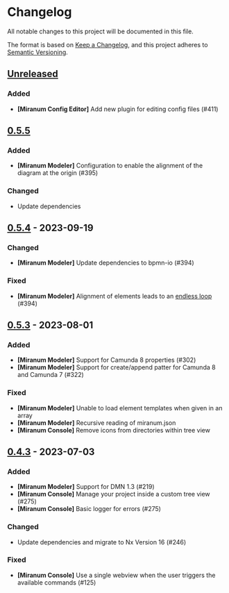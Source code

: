 # Changelog

All notable changes to this project will be documented in this file.

The format is based on [Keep a Changelog](https://keepachangelog.com/en/1.0.0/),
and this project adheres to [Semantic Versioning](https://semver.org/spec/v2.0.0.html).

## [Unreleased]

### Added

* **\[Miranum Config Editor\]** Add new plugin for editing config files (#411)

## [0.5.5]

### Added

* **\[Miranum Modeler\]** Configuration to enable the alignment of the diagram at the origin (#395)

### Changed

* Update dependencies

## [0.5.4] - 2023-09-19

### Changed

* **\[Miranum Modeler\]** Update dependencies to bpmn-io (#394)

### Fixed

* **\[Miranum Modeler\]** Alignment of elements leads to an [endless loop](https://github.com/bpmn-io/align-to-origin/issues/2) (#394)
 
## [0.5.3] - 2023-08-01

### Added

* **\[Miranum Modeler\]** Support for Camunda 8 properties (#302)
* **\[Miranum Modeler\]** Support for create/append patter for Camunda 8 and Camunda 7 (#322)
 
### Fixed

* **\[Miranum Modeler\]** Unable to load element templates when given in an array
* **\[Miranum Modeler\]** Recursive reading of miranum.json
* **\[Miranum Console\]** Remove icons from directories within tree view

## [0.4.3] - 2023-07-03

### Added

* **\[Miranum Modeler\]** Support for DMN 1.3 (#219)
* **\[Miranum Console\]** Manage your project inside a custom tree view (#275)
* **\[Miranum Console\]** Basic logger for errors (#275)

### Changed

* Update dependencies and migrate to Nx Version 16 (#246)

### Fixed

* **\[Miranum Console\]** Use a single webview when the user triggers the available commands (#125)


[unreleased]: https://github.com/Miragon/miranum-ide/compare/release/v0.5.5...HEAD
[0.5.5]: https://github.com/Miragon/miranum-ide/compare/release/v0.5.4...release/v0.5.5
[0.5.4]: https://github.com/Miragon/miranum-ide/compare/release/v0.5.3...release/v0.5.4
[0.5.3]: https://github.com/Miragon/miranum-ide/compare/release/v0.4.3...release/v0.5.3
[0.4.3]: https://github.com/Miragon/miranum-ide/compare/release/v0.4.2...0.4.3
